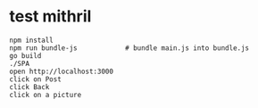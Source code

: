# test mithril

    npm install
    npm run bundle-js            # bundle main.js into bundle.js
    go build
    ./SPA
    open http://localhost:3000
    click on Post
    click Back
    click on a picture
